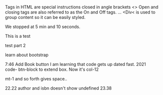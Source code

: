 Tags in HTML are special instructions closed in angle brackets <>
Open and closing tags are also referred to as the On and Off tags. <opening tag> ...<closing tag>
<Div< is used to group content so it can be easily styled.

We stopped at 5 min and 10 seconds. 

This is a test

test part 2

learn about bootstrap

7:46 Add Book button
I am learning that code gets up dated fast. 2021 code- btn-block to extend box. Now it's col-12

mt-1 and so forth gives space..

22.22
author and isbn doesn't show 
undefined 
23.38 